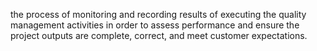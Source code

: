 the process of monitoring and recording results of executing the quality management activities in 
order to assess performance and ensure the project outputs are complete, correct, and meet customer expectations.
